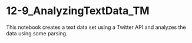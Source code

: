 # 12-9_AnalyzingTextData_TM
This notebook creates a text data set using a Twitter API and analyzes the data using some parsing. 
